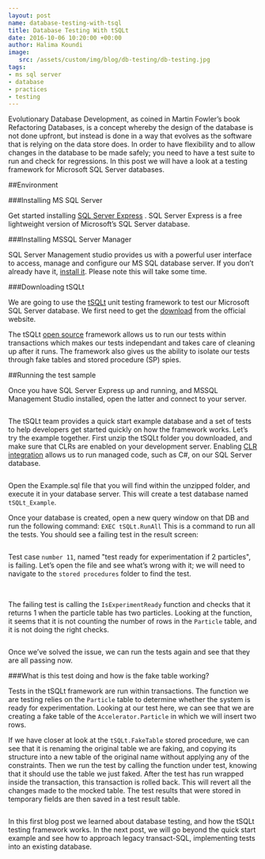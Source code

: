 ```yaml
---
layout: post
name: database-testing-with-tsql 
title: Database Testing With tSQLt
date: 2016-10-06 10:20:00 +00:00
author: Halima Koundi
image:
   src: /assets/custom/img/blog/db-testing/db-testing.jpg
tags:
- ms sql server 
- database
- practices
- testing
---
```



Evolutionary Database Development, as coined in Martin Fowler’s book Refactoring Databases, is a concept whereby the design of the database is not done upfront, but instead is done in a way that evolves as the software that is relying on the data store does.
In order to have flexibility and to allow changes in the database to be made safely; you need to have a test suite to run and check for regressions. In this post we will have a look at a testing framework for Microsoft SQL Server databases.


##Environment

###Installing MS SQL Server

Get started installing [SQL Server Express](http://www.hanselman.com/blog/DownloadSQLServerExpress.aspx)
.
SQL Server Express is a free lightweight version of Microsoft’s SQL Server database.

###Installing MSSQL Server Manager

SQL Server Management studio provides us with a powerful user interface to access, manage and configure our MS SQL database server.
If you don’t already have it, [install it](https://docs.microsoft.com/en-us/sql/ssms/download-sql-server-management-studio-ssms?view=sql-server-2017). Please note this will take some time.

###Downloading tSQLt

We are going to use the [tSQLt](http://tsqlt.org/) unit testing framework to test our Microsoft SQL Server database.
We first need to get the [download](http://tsqlt.org/downloads/) from the official website. 

The tSQLt [open source](https://github.com/tSQLt-org/tSQLt) framework allows us to run our tests within transactions which makes our tests independant and takes care of cleaning up after it runs. The framework also gives us the ability to isolate our tests through fake tables and stored procedure (SP) spies.

##Running the test sample

Once you have SQL Server Express up and running, and MSSQL Management Studio installed, open the latter and connect to your server.

<img src="{{ site.baseurl }}/assets/custom/img/blog/db-testing/db-testing-1.png" alt="" class="img-fluid"/>

The tSQLt team provides a quick start example database and a set of tests to help developers get started quickly on how the framework works.
Let’s try the example together.
First unzip the tSQLt folder you downloaded, and make sure that CLRs are enabled on your development server. Enabling [CLR integration](https://docs.microsoft.com/en-us/sql/relational-databases/clr-integration/clr-integration-enabling?view=sql-server-2017) allows us to run managed code, such as C#, on our SQL Server database.

<img src="{{ site.baseurl }}/assets/custom/img/blog/db-testing/db-testing-2.png" alt="" class="img-fluid"/>

Open the Example.sql file that you will find within the unzipped folder, and execute it in your database server. This will create a test database named `tSQLt_Example`.

Once your database is created, open a new query window on that DB and run the following command:
`EXEC tSQLt.RunAll`
This is a command to run all the tests. You should see a failing test in the result screen:

<img src="{{ site.baseurl }}/assets/custom/img/blog/db-testing/db-testing-3.png" alt="" class="img-fluid"/>

Test case `number 11`, named "test ready for experimentation if 2 particles", is failing. Let’s open the file and see what’s wrong with it; we will need to navigate to the `stored procedures` folder to find the test.

<img src="{{ site.baseurl }}/assets/custom/img/blog/db-testing/db-testing-4.png" alt="" class="img-fluid"/>

<img src="{{ site.baseurl }}/assets/custom/img/blog/db-testing/db-testing-5.png" alt="" class="img-fluid"/>

The failing test is calling the `IsExperimentReady`  function and checks that it returns 1 when the particle table has two particles.
Looking at the function, it seems that it is not counting the number of rows in the `Particle` table, and it is not doing the right checks.

<img src="{{ site.baseurl }}/assets/custom/img/blog/db-testing/db-testing-6.png" alt="" class="img-fluid"/>

Once we’ve solved the issue, we can run the tests again and see that they are all passing now.

###What is this test doing and how is the fake table working?

Tests in the tSQLt framework are run within transactions. The function we are testing relies on the `Particle` table to determine whether the system is ready for experimentation. Looking at our test here, we can see that we are creating a fake table of the `Accelerator.Particle` in which we will insert two rows.

If we have closer at look at the `tSQLt.FakeTable` stored procedure, we can see that it is renaming the original table we are faking, and copying its structure into a new table of the original name without applying any of the constraints. 
Then we run the test by calling the function under test, knowing that it should use the table we just faked.
After the test has run wrapped inside the transaction, this transaction is rolled back. This will revert all the changes made to the mocked table.
The test results that were stored in temporary fields are then saved in a test result table.

<img src="{{ site.baseurl }}/assets/custom/img/blog/db-testing/TestingWithFakeTables.png" alt="" class="img-fluid"/>

In this first blog post we learned about database testing, and how the tSQLt testing framework works. In the next post, we will go beyond the quick start example and see how to approach legacy transact-SQL, implementing tests into an existing database.
